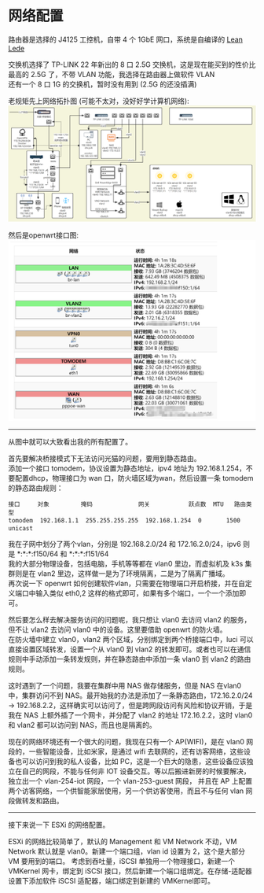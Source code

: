 # 网络配置

路由器是选择的 J4125 工控机，自带 4 个 1GbE 网口，系统是自编译的 [Lean Lede]("https://github.com/coolsnowwolf/lede")

交换机选择了 TP-LINK 22 年新出的 8 口 2.5G 交换机，这是现在能买到的性价比最高的 2.5G 了，不带 VLAN 功能，我选择在路由器上做软件 VLAN  
还有一个 8 口 1G 的交换机，暂时没有用到 (2.5G 的还没插满)

老规矩先上网络拓扑图 (可能不太对，没好好学计算机网络):  
![Network-Topology](./../image/Homelab-Network-Topology.png "Homelab-Network-Topology")

然后是openwrt接口图:  
![Openwrt-Interface](./../image/openwrt-intaerface.png "Openwrt-Interface")

---

从图中就可以大致看出我的所有配置了。

首先要解决桥接模式下无法访问光猫的问题，要用到静态路由。  
添加一个接口 tomodem，协议设置为静态地址，ipv4 地址为 192.168.1.254，不要配置dhcp，物理接口为 wan 口，防火墙区域为wan，然后设置一条 tomodem 的静态路由规则：
```
接口     对象         掩码             网关           跃点数  MTU   路由类型
tomodem  192.168.1.1  255.255.255.255  192.168.1.254  0       1500  unicast
```

我在子网中划分了两个vlan，分别是 192.168.2.0/24 和 172.16.2.0/24，ipv6 则是 \*:\*:\*:f150/64 和 \*:\*:\*:f151/64  
我的大部分物理设备，包括电脑，手机等等都在 vlan0 里边，而虚拟机及 k3s 集群则是在 vlan2 里边，这样做一是为了环境隔离，二是为了隔离广播域。  
再次说一下 openwrt 如何创建软件vlan，只需要在物理端口开启桥接，并在自定义端口中输入类似 eth0,2 这样的格式即可，如果有多个端口，一个一个添加即可。

然后要怎么样去解决服务访问的问题呢，我只想让 vlan0 去访问 vlan2 的服务，但不让 vlan2 去访问 vlan0 中的设备。这里要借助 openwrt 的防火墙。  
在防火墙中建立 vlan0，vlan2 两个区域，分别绑定到两个桥接端口中，luci 可以直接设置区域转发，设置一个从 vlan0 到 vlan2 的转发即可。或者也可以在通信规则中手动添加一条转发规则，并在静态路由中添加一条 vlan0 到 vlan2 的路由规则。

这时遇到了一个问题，我要在集群中用 NAS 做存储服务，但是 NAS 在vlan0 中，集群访问不到 NAS。最开始我的办法是添加了一条静态路由，172.16.2.0/24 -> 192.168.2.2，这样确实可以访问了，但是跨网段访问有风险和协议开销，于是我在 NAS 上额外插了一个网卡，并分配了 vlan2 的地址 172.16.2.2，这时 vlan0 和 vlan2 都可以访问到 NAS，而且也是隔离的。

现在的网络环境还有一个很大的问题，我现在只有一个 AP(WIFI)，是在 vlan0 网段的，一些智能设备，比如米家，是通过 wifi 去联网的，还有访客网络，这些设备也可以访问到我的私人设备，比如 PC，这是一个巨大的隐患，这些设备应该独立在自己的网段，不能与任何非 IOT 设备交互。等以后搬进新房的时候要解决，独立出一个 vlan-254-iot 网段，一个 vlan-253-guest 网段， 并且在 AP 上配置两个访客网络，一个供智能家居使用，另一个供访客使用，而且不与任何 vlan 网段做转发和路由。

---

接下来说一下 ESXi 的网络配置。

ESXi 的网络比较简单了，默认的 Management 和 VM Network 不动，VM Network 默认就是 vlan0。新建一个端口组，vlan id 设置为 2，这个是大部分 VM 要用到的端口。
考虑到吞吐量，iSCSI 单独用一个物理接口，新建一个 VMKernel 网卡，绑定到 iSCSI 接口，然后新建一个端口组绑定。在存储-适配器设置下添加软件 iSCSI 适配器，端口绑定到新建的 VMKernel即可。

